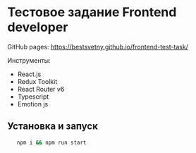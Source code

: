 # Тестовое задание Frontend developer

GitHub pages: https://bestsvetny.github.io/frontend-test-task/

Инструменты:
- React.js
- Redux Toolkit
- React Router v6
- Typescript
- Emotion js

## Установка и запуск

```bash
   npm i && npm run start
```
